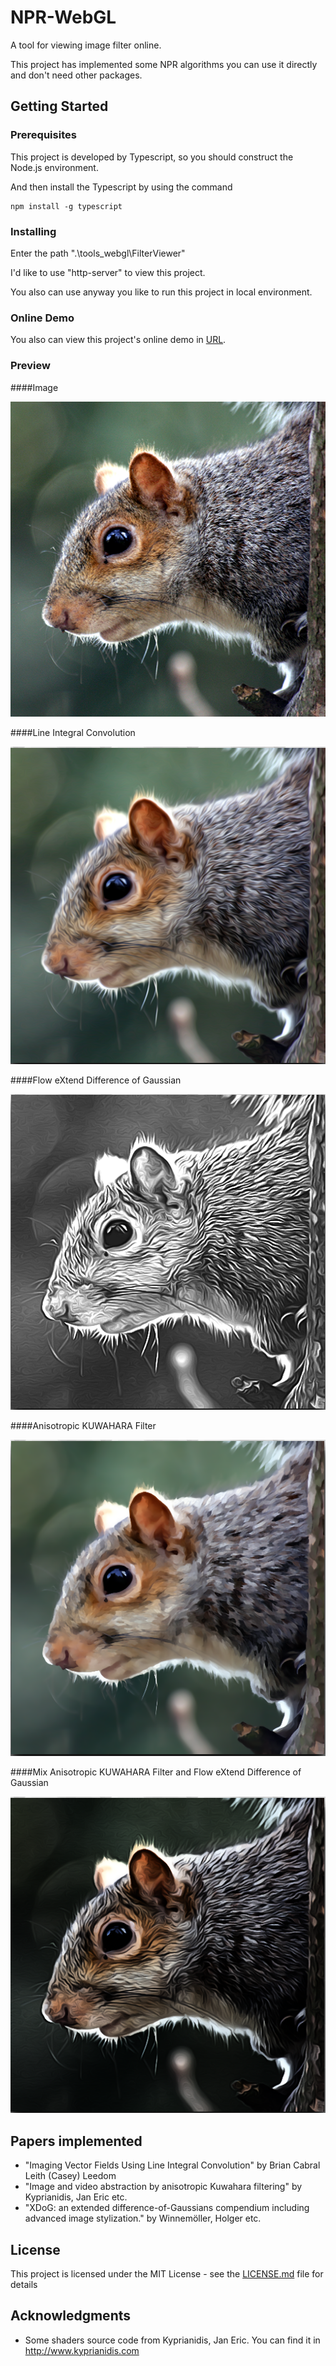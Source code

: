 # NPR-WebGL

A tool for viewing image filter online.

This project has implemented some NPR algorithms you can use it directly and don't need other packages.

## Getting Started

### Prerequisites

This project is developed by Typescript, so you should construct the Node.js environment.

And then install the Typescript by using the command

```
npm install -g typescript
```

### Installing

Enter the path ".\tools_webgl\FilterViewer\"

I'd like to use "http-server" to view this project. 

You also can use anyway you like to run this project in local environment.

### Online Demo

You also can view this project's online demo in [URL](https://raymondmcguire.github.io/project/FilterViewer/).

### Preview

####Image

![Input Image](./tools_webgl/FilterViewer/image/anim.png?raw=true "Input Image")

####Line Integral Convolution

![LIC](./tools_webgl/FilterViewer/image/LIC.png?raw=true "LIC")

####Flow eXtend Difference of Gaussian

![FXDoG](./tools_webgl/FilterViewer/image/FXDoG.png?raw=true "FXDoG")

####Anisotropic KUWAHARA Filter

![AKF](./tools_webgl/FilterViewer/image/AKF.png?raw=true "AKF")

####Mix Anisotropic KUWAHARA Filter and Flow eXtend Difference of Gaussian

![FXDoG&AKF](./tools_webgl/FilterViewer/image/FXDoG&AKF.png?raw=true "FXDoG&AKF")

## Papers implemented

 * "Imaging Vector Fields Using Line Integral Convolution" by Brian Cabral Leith (Casey) Leedom
 * "Image and video abstraction by anisotropic Kuwahara filtering" by Kyprianidis, Jan Eric etc.
 * "XDoG: an extended difference-of-Gaussians compendium including advanced image stylization." by Winnemöller, Holger etc.

## License

This project is licensed under the MIT License - see the [LICENSE.md](LICENSE) file for details

## Acknowledgments

* Some shaders source code from Kyprianidis, Jan Eric. You can find it in http://www.kyprianidis.com

